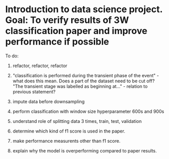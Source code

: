 # Introduction to data science project. Goal: To verify results of 3W classification paper and improve performance if possible

To do:

1. refactor, refactor, refactor

2. "classification is performed during the transient phase of the event" - what does this mean. Does a part of the dataset need to be cut off?
   "The transient stage was labelled as beginning at..." - relation to previous statement?
  
3. impute data before downsampling  
  
4. perform classification with window size hyperparameter 600s and 900s

5. understand role of splitting data 3 times, train, test, validation

6. determine which kind of f1 score is used in the paper.

6. make performance measurents other than f1 score.

7. explain why the model is overperforming compared to paper results.
